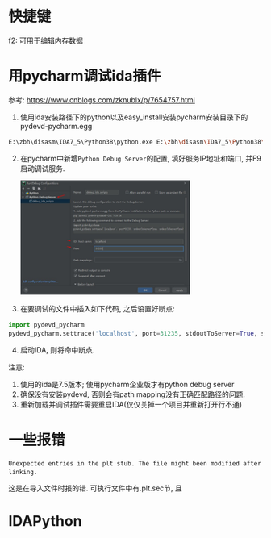 # 快捷键
f2: 可用于编辑内存数据

# 用pycharm调试ida插件
参考: https://www.cnblogs.com/zknublx/p/7654757.html

1. 使用ida安装路径下的python以及easy_install安装pycharm安装目录下的pydevd-pycharm.egg
```sh
E:\zbh\disasm\IDA7_5\Python38\python.exe E:\zbh\disasm\IDA7_5\Python38\Scripts\easy_install.exe  "E:\PyCharm 2021.1.3\debug-eggs\pydevd-pycharm.egg"
```

2. 在pycharm中新增`Python Debug Server`的配置, 填好服务IP地址和端口, 并F9启动调试服务.

    <img alt="python_debug_server_cfg.jpg" src="./pic/python_debug_server_cfg.jpg" width="70%" height="70%">

3. 在要调试的文件中插入如下代码, 之后设置好断点:
```py
import pydevd_pycharm
pydevd_pycharm.settrace('localhost', port=31235, stdoutToServer=True, stderrToServer=True)
```

4. 启动IDA, 则将命中断点.

注意:
1. 使用的ida是7.5版本; 使用pycharm企业版才有python debug server
2. 确保没有安装pydevd, 否则会有path mapping没有正确匹配路径的问题.
3. 重新加载并调试插件需要重启IDA(仅仅关掉一个项目并重新打开行不通)

# 一些报错
`Unexpected entries in the plt stub. The file might been modified after linking.`
    
这是在导入文件时报的错. 可执行文件中有.plt.sec节, 且

# IDAPython
```py

```